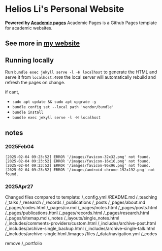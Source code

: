 # Helios Li's Personal Website
**Powered by [Academic pages](https://academicpages.github.io/)**
Academic Pages is a Github Pages template for academic websites.

## See more in [my website](https://heliosynl.github.io)

## Running locally
Run `bundle exec jekyll serve -l -H localhost` to generate the HTML and serve it from `localhost:4000` the local server will automatically rebuild and refresh the pages on change.

if cant, 
- `sudo apt update && sudo apt upgrade -y`
- `bundle config set --local path 'vendor/bundle'`
- `bundle install`
- `bundle exec jekyll serve -l -H localhost`

## notes
### 2025Feb04
```
[2025-02-04 09:23:52] ERROR '/images/favicon-32x32.png' not found.
[2025-02-04 09:23:52] ERROR '/images/favicon-16x16.png' not found.
[2025-02-04 09:23:52] ERROR '/images/favicon-96x96.png' not found.
[2025-02-04 09:23:52] ERROR '/images/android-chrome-192x192.png' not found.
```

### 2025Apr27
Changed files compared to template:
/_config.yml
/README.md
/_teaching
/_talks
/_research
/_records
/_publications
/_posts
/_pages/about.md
/_pages/codes.html
/_pages/cv.md
/_pages/notes.html
/_pages/posts.html
/_pages/publications.html
/_pages/records.html
/_pages/research.html
/_pages/sitemap.md
/_notes
/_layouts/single_notes.html
/_includes/comments-providers/custom.html
/_includes/archive-post.html
/_includes/archive-single_backup.html
/_includes/archive-single-talk.html
/_includes/archive-single.html
/images
/files
/_data/navigation.yml
/_codes

remove
/_portfolio